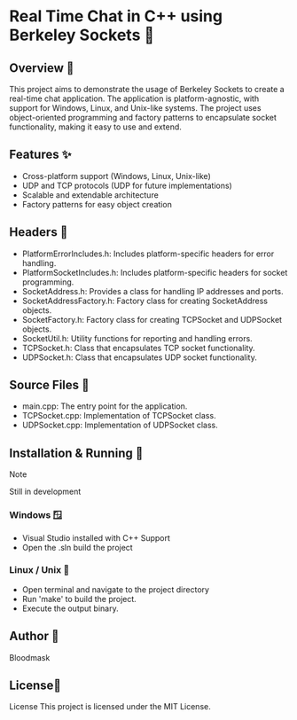 ﻿# Real Time Chat in C++ using Berkeley Sockets 💬
## Overview 📖
This project aims to demonstrate the usage of Berkeley Sockets to create a real-time chat application.
The application is platform-agnostic, with support for Windows, Linux, and Unix-like systems. 
The project uses object-oriented programming and factory patterns to encapsulate socket functionality, making it easy to use and extend.

## Features ✨
- Cross-platform support (Windows, Linux, Unix-like)
- UDP and TCP protocols (UDP for future implementations)
- Scalable and extendable architecture
- Factory patterns for easy object creation

## Headers 📁
- PlatformErrorIncludes.h: Includes platform-specific headers for error handling.
- PlatformSocketIncludes.h: Includes platform-specific headers for socket programming.
- SocketAddress.h: Provides a class for handling IP addresses and ports.
- SocketAddressFactory.h: Factory class for creating SocketAddress objects.
- SocketFactory.h: Factory class for creating TCPSocket and UDPSocket objects.
- SocketUtil.h: Utility functions for reporting and handling errors.
- TCPSocket.h: Class that encapsulates TCP socket functionality.
- UDPSocket.h: Class that encapsulates UDP socket functionality.
## Source Files 📂
- main.cpp: The entry point for the application.
- TCPSocket.cpp: Implementation of TCPSocket class.
- UDPSocket.cpp: Implementation of UDPSocket class.

## Installation & Running 🚀
> [!NOTE]
> Still in development
### Windows 🪟
+ Visual Studio installed with C++ Support
+ Open the .sln build the project
### Linux / Unix 🐧
+ Open terminal and navigate to the project directory
+ Run 'make' to build the project.
+ Execute the output binary.

## Author 👤
Bloodmask

## License📜
License
This project is licensed under the MIT License.